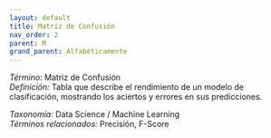 ```yaml
---
layout: default
title: Matriz de Confusión
nav_order: 2
parent: M
grand_parent: Alfabéticamente
---
```


*Término:* Matriz de Confusión  
*Definición:* Tabla que describe el rendimiento de un modelo de clasificación, mostrando los aciertos y errores en sus predicciones.

*Taxonomía:* Data Science / Machine Learning  
*Términos relacionados:* Precisión, F-Score
